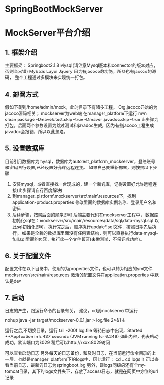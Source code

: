 # SpringBootMockServer

MockServer平台介绍
================================
## 1.	框架介绍
主要框架：
Springboot2.1.8
Mysql(请注意Mysql版本和connector的版本对应，否则会出错)
Mybatis
Layui
Jquery
因为有jacoco的功能，所以也有jacoco的源码，
整个工程通过多模块来实现统一打包。
## 4. 部署方式
假如下载到/home/admin/mock，此时目录下有诸多工程。
Org.jacoco开始的为jacoco源码相关；
mockserver为web端
在manager_platform下运行
mvn clean package -Dmavek.test.skip=true -Dmaven.javadoc.skip=true
此步骤为打包，后面两个参数设置为跳过测试和javadoc生成，因为有些jacoco工程生成javadoc会报错，所以以此忽略。

## 5. 设置数据库
目前引用数据库为mysql，数据库为autotest_platform_mockserver，登陆账号和密码自行设置,已经设置好允许远程连接。
如果自己要重新部署，则按照以下步骤
1.	安装mysql，或者直接找一台现成的，建一个新的库，记得设置好允许远程连接(此步骤请自行百度解决)
2.	到manager_platform\mockserver\src\main\resources下，找到application-product.properties
修改里面的数据库实例名称、登录用户名和密码
3.	后续步骤，按照后面的顺序即可
后端主要代码在mockserver工程中，
数据库初始化sql在：mockserver/src/main/resources/data/sql/data-mysql.sql
以此sql初始化即可，执行完之后，顺序执行update*.sql文件，按照日期先后执行。
如果是全新的数据库里面没有任何表结构，则可以直接执行data-mysql-full.sql里面的内容，执行此一个文件即可(未做测试，不保证成功哈)。
## 6. 关于配置文件

配置文件在以下目录中，使用的为properties文件，也可以转为相应的yml文件
mockserver/src/main/resources
激活的配置文件在application.properties 中默认是dev

## 7. 启动
日志的产生，跟运行命令的目录有关，
建议，cd到mockserver中运行

nohup java -jar target/mockserver-0.0.1.jar > log.file 2>&1 &

运行之后,不切换目录，运行
tail -200f log.file
等待日志中出现，Started **Application in 5.437 seconds (JVM running for 6.246)
如此内容，代表启动成功，默认端口为8029
稍后可以http://xxxx:8029访问

可以查看启动日志
另外每天的日志备份，和及时日志，在当前运行命令目录的上一层，也就是manager_platform下的logs中，因此运行：
cd ..
cd logs
ls
可以查看当前日志，最新的日志为springboot.log
   另外，跟logs同级的还有个my-tomcat目录，其下的logs文件夹下，存放了access日志，就是在网页中方位的url记录



